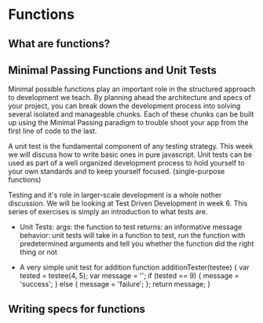 Functions
========

What are functions?
-------------------

Minimal Passing Functions and Unit Tests
-------
Minimal possible functions play an important role in the structured approach to development we teach.
By planning ahead the architecture and specs of your project, you can break down the development 
process into solving several isolated and manageable chunks. 
Each of these chunks can be built up using the Minimal Passing paradigm to trouble shoot your app
from the first line of code to the last.

A unit test is the fundamental component of any testing strategy. This week we will discuss how to write basic ones in pure javascript. Unit tests can be used as part of a well organized development process 
to hold yourself to your own standards and to keep yourself focused. (single-purpose functions)

Testing and it's role in larger-scale development is a whole nother discussion.
We will be looking at Test Driven Development in week 6.
This series of exercises is simply an introduction to what tests are.

* Unit Tests:
	args: the function to test
	returns: an informative message
	behavior: unit tests will take in a function to test, 
		run the function with predetermined arguments 
		and tell you whether the function did the right thing or not


* A very simple unit test for addition
	function additionTester(testee) {
		var tested = testee(4, 5);
		var message = '';
		if (tested == 9) {
			message = 'success';
		} else {
			message = 'failure';
		};
		return message;
	}


Writing specs for functions
-------


